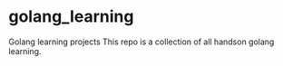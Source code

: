 # golang_learning
Golang learning projects
This repo is a collection of all handson golang learning.
